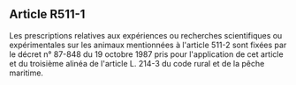 Article R511-1
----
Les prescriptions relatives aux expériences ou recherches scientifiques ou
expérimentales sur les animaux mentionnées à l'article 511-2 sont fixées par le
décret n° 87-848 du 19 octobre 1987 pris pour l'application de cet article et du
troisième alinéa de l'article L. 214-3 du code rural et de la pêche maritime.
